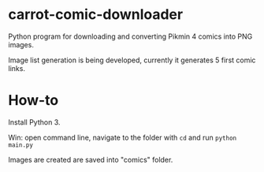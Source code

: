 # carrot-comic-downloader

Python program for downloading and converting Pikmin 4 comics into PNG images.

Image list generation is being developed, currently it generates 5 first comic links.

# How-to

Install Python 3.

Win: open command line, navigate to the folder with `cd` and run `python main.py`

Images are created are saved into "comics" folder.
